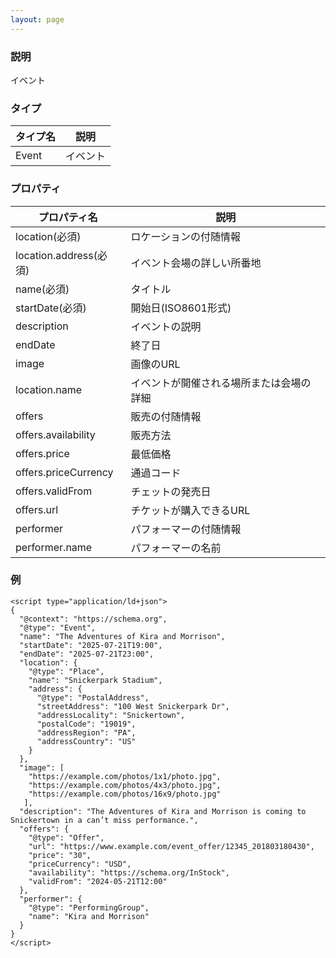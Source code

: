 ```yaml
---
layout: page
---
```


### 説明

イベント

### タイプ

| タイプ名 | 説明     |
| -------- | -------- |
| Event    | イベント |

### プロパティ

| プロパティ名           | 説明                                     |
| ---------------------- | ---------------------------------------- |
| location(必須)         | ロケーションの付随情報                   |
| location.address(必須) | イベント会場の詳しい所番地               |
| name(必須)             | タイトル                                 |
| startDate(必須)        | 開始日(ISO8601形式)                     |
| description            | イベントの説明                           |
| endDate                | 終了日                                   |
| image                  | 画像のURL                               |
| location.name          | イベントが開催される場所または会場の詳細 |
| offers                 | 販売の付随情報                           |
| offers.availability    | 販売方法                                 |
| offers.price           | 最低価格                                 |
| offers.priceCurrency   | 通過コード                               |
| offers.validFrom       | チェットの発売日                         |
| offers.url             | チケットが購入できるURL                 |
| performer              | パフォーマーの付随情報                   |
| performer.name         | パフォーマーの名前                       |

### 例

    <script type="application/ld+json">
    {
      "@context": "https://schema.org",
      "@type": "Event",
      "name": "The Adventures of Kira and Morrison",
      "startDate": "2025-07-21T19:00",
      "endDate": "2025-07-21T23:00",
      "location": {
        "@type": "Place",
        "name": "Snickerpark Stadium",
        "address": {
          "@type": "PostalAddress",
          "streetAddress": "100 West Snickerpark Dr",
          "addressLocality": "Snickertown",
          "postalCode": "19019",
          "addressRegion": "PA",
          "addressCountry": "US"
        }
      },
      "image": [
        "https://example.com/photos/1x1/photo.jpg",
        "https://example.com/photos/4x3/photo.jpg",
        "https://example.com/photos/16x9/photo.jpg"
       ],
      "description": "The Adventures of Kira and Morrison is coming to Snickertown in a can’t miss performance.",
      "offers": {
        "@type": "Offer",
        "url": "https://www.example.com/event_offer/12345_201803180430",
        "price": "30",
        "priceCurrency": "USD",
        "availability": "https://schema.org/InStock",
        "validFrom": "2024-05-21T12:00"
      },
      "performer": {
        "@type": "PerformingGroup",
        "name": "Kira and Morrison"
      }
    }
    </script>
